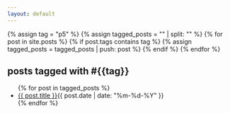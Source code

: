 ```yaml
---
layout: default
---
```


{% assign tag = "p5" %}
{% assign tagged_posts = "" | split: "" %}
{% for post in site.posts %}
  {% if post.tags contains tag %}
    {% assign tagged_posts = tagged_posts | push: post %}
  {% endif %}
{% endfor %}


<section class="posts">
<h1>posts tagged with #<span class="accent">{{tag}}</span></h1>
<ul>
{% for post in tagged_posts %}
<li><a class="post" href="{{ post.url }}">{{ post.title }}</a><time datetime="{{ post.date | date_to_xmlschema }}">{{ post.date | date: "%m-%d-%Y" }}</time></li>
{% endfor %}
</ul>
</section>

